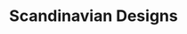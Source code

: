 ---
title: "Scandinavian Designs"
url: /cranberry-township/scandinavian-designs/
shop: furniture
---